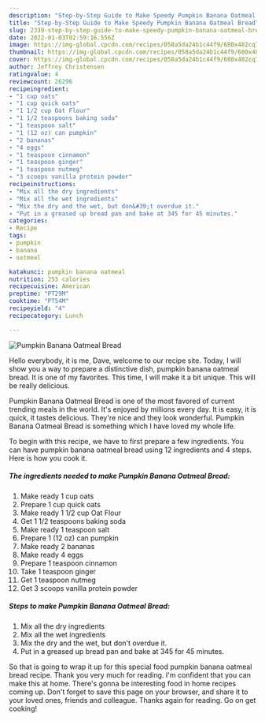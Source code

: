 ```yaml
---
description: "Step-by-Step Guide to Make Speedy Pumpkin Banana Oatmeal Bread"
title: "Step-by-Step Guide to Make Speedy Pumpkin Banana Oatmeal Bread"
slug: 2339-step-by-step-guide-to-make-speedy-pumpkin-banana-oatmeal-bread
date: 2022-01-03T02:59:16.556Z
image: https://img-global.cpcdn.com/recipes/058a5da24b1c44f9/680x482cq70/pumpkin-banana-oatmeal-bread-recipe-main-photo.jpg
thumbnail: https://img-global.cpcdn.com/recipes/058a5da24b1c44f9/680x482cq70/pumpkin-banana-oatmeal-bread-recipe-main-photo.jpg
cover: https://img-global.cpcdn.com/recipes/058a5da24b1c44f9/680x482cq70/pumpkin-banana-oatmeal-bread-recipe-main-photo.jpg
author: Jeffrey Christensen
ratingvalue: 4
reviewcount: 26296
recipeingredient:
- "1 cup oats"
- "1 cup quick oats"
- "1 1/2 cup Oat Flour"
- "1 1/2 teaspoons baking soda"
- "1 teaspoon salt"
- "1 (12 oz) can pumpkin"
- "2 bananas"
- "4 eggs"
- "1 teaspoon cinnamon"
- "1 teaspoon ginger"
- "1 teaspoon nutmeg"
- "3 scoops vanilla protein powder"
recipeinstructions:
- "Mix all the dry ingredients"
- "Mix all the wet ingredients"
- "Mix the dry and the wet, but don&#39;t overdue it."
- "Put in a greased up bread pan and bake at 345 for 45 minutes."
categories:
- Recipe
tags:
- pumpkin
- banana
- oatmeal

katakunci: pumpkin banana oatmeal 
nutrition: 253 calories
recipecuisine: American
preptime: "PT29M"
cooktime: "PT54M"
recipeyield: "4"
recipecategory: Lunch

---
```



![Pumpkin Banana Oatmeal Bread](https://img-global.cpcdn.com/recipes/058a5da24b1c44f9/680x482cq70/pumpkin-banana-oatmeal-bread-recipe-main-photo.jpg)

Hello everybody, it is me, Dave, welcome to our recipe site. Today, I will show you a way to prepare a distinctive dish, pumpkin banana oatmeal bread. It is one of my favorites. This time, I will make it a bit unique. This will be really delicious.



Pumpkin Banana Oatmeal Bread is one of the most favored of current trending meals in the world. It's enjoyed by millions every day. It is easy, it is quick, it tastes delicious. They're nice and they look wonderful. Pumpkin Banana Oatmeal Bread is something which I have loved my whole life.


To begin with this recipe, we have to first prepare a few ingredients. You can have pumpkin banana oatmeal bread using 12 ingredients and 4 steps. Here is how you cook it.

<!--inarticleads1-->

##### The ingredients needed to make Pumpkin Banana Oatmeal Bread:

1. Make ready 1 cup oats
1. Prepare 1 cup quick oats
1. Make ready 1 1/2 cup Oat Flour
1. Get 1 1/2 teaspoons baking soda
1. Make ready 1 teaspoon salt
1. Prepare 1 (12 oz) can pumpkin
1. Make ready 2 bananas
1. Make ready 4 eggs
1. Prepare 1 teaspoon cinnamon
1. Take 1 teaspoon ginger
1. Get 1 teaspoon nutmeg
1. Get 3 scoops vanilla protein powder




<!--inarticleads2-->

##### Steps to make Pumpkin Banana Oatmeal Bread:

1. Mix all the dry ingredients
1. Mix all the wet ingredients
1. Mix the dry and the wet, but don&#39;t overdue it.
1. Put in a greased up bread pan and bake at 345 for 45 minutes.




So that is going to wrap it up for this special food pumpkin banana oatmeal bread recipe. Thank you very much for reading. I'm confident that you can make this at home. There's gonna be interesting food in home recipes coming up. Don't forget to save this page on your browser, and share it to your loved ones, friends and colleague. Thanks again for reading. Go on get cooking!
